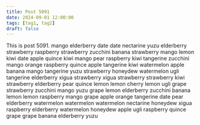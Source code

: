 ```yaml
---
title: Post 5091
date: 2024-09-01 12:00:00
tags: [tag1, tag2]
draft: false
---
```

This is post 5091.
mango
elderberry
date
date
nectarine
yuzu
elderberry
strawberry
raspberry
strawberry
zucchini
banana
strawberry
mango
lemon
kiwi
date
apple
quince
kiwi
mango
pear
raspberry
kiwi
tangerine
zucchini
mango
orange
raspberry
quince
apple
tangerine
kiwi
watermelon
apple
banana
mango
tangerine
yuzu
strawberry
honeydew
watermelon
ugli
tangerine
elderberry
xigua
strawberry
xigua
strawberry
strawberry
kiwi
strawberry
elderberry
pear
quince
lemon
lemon
cherry
lemon
ugli
grape
strawberry
zucchini
mango
yuzu
grape
lemon
elderberry
zucchini
banana
lemon
lemon
raspberry
mango
grape
apple
orange
tangerine
date
pear
elderberry
watermelon
watermelon
watermelon
nectarine
honeydew
xigua
raspberry
elderberry
watermelon
honeydew
apple
ugli
raspberry
quince
grape
grape
banana
elderberry
yuzu
